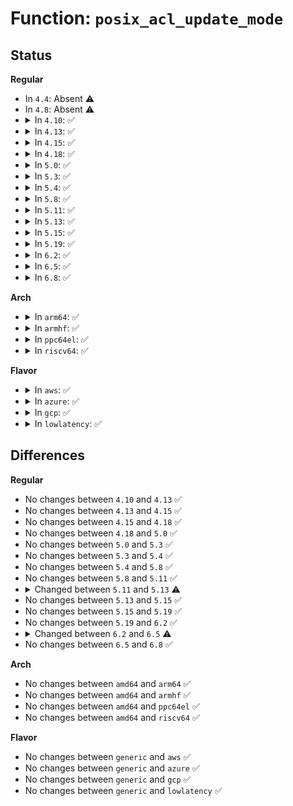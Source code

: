 # Function: <code>posix_acl_update_mode</code>

## Status
<b>Regular</b>
<ul>
<li>
In <code>4.4</code>: Absent ⚠️
</li>
<li>
In <code>4.8</code>: Absent ⚠️
</li>
<li>
<details>
<summary>In <code>4.10</code>: ✅</summary>

```c
int posix_acl_update_mode(struct inode *inode, umode_t *mode_p, struct posix_acl **acl);
```

**Collision:** Unique Global

**Inline:** No

**Transformation:** False

**Instances:**

```
In fs/posix_acl.c (ffffffff812ade80)
Location: fs/posix_acl.c:642
Inline: False
Direct callers:
  - fs/posix_acl.c:simple_set_acl
  - fs/ext4/acl.c:__ext4_set_acl
```
**Symbols:**

```
ffffffff812ade80-ffffffff812adf27: posix_acl_update_mode (STB_GLOBAL)
```
</details>
</li>
<li>
<details>
<summary>In <code>4.13</code>: ✅</summary>

```c
int posix_acl_update_mode(struct inode *inode, umode_t *mode_p, struct posix_acl **acl);
```

**Collision:** Unique Global

**Inline:** No

**Transformation:** False

**Instances:**

```
In fs/posix_acl.c (ffffffff812bb300)
Location: fs/posix_acl.c:643
Inline: False
Direct callers:
  - fs/posix_acl.c:simple_set_acl
  - fs/ext4/acl.c:ext4_set_acl
```
**Symbols:**

```
ffffffff812bb300-ffffffff812bb39b: posix_acl_update_mode (STB_GLOBAL)
```
</details>
</li>
<li>
<details>
<summary>In <code>4.15</code>: ✅</summary>

```c
int posix_acl_update_mode(struct inode *inode, umode_t *mode_p, struct posix_acl **acl);
```

**Collision:** Unique Global

**Inline:** No

**Transformation:** False

**Instances:**

```
In fs/posix_acl.c (ffffffff812debf0)
Location: fs/posix_acl.c:643
Inline: False
Direct callers:
  - fs/posix_acl.c:simple_set_acl
  - fs/ext4/acl.c:ext4_set_acl
```
**Symbols:**

```
ffffffff812debf0-ffffffff812dec8b: posix_acl_update_mode (STB_GLOBAL)
```
</details>
</li>
<li>
<details>
<summary>In <code>4.18</code>: ✅</summary>

```c
int posix_acl_update_mode(struct inode *inode, umode_t *mode_p, struct posix_acl **acl);
```

**Collision:** Unique Global

**Inline:** No

**Transformation:** False

**Instances:**

```
In fs/posix_acl.c (ffffffff8130ad40)
Location: fs/posix_acl.c:643
Inline: False
Direct callers:
  - fs/posix_acl.c:simple_set_acl
  - fs/ext4/acl.c:ext4_set_acl
```
**Symbols:**

```
ffffffff8130ad40-ffffffff8130addb: posix_acl_update_mode (STB_GLOBAL)
```
</details>
</li>
<li>
<details>
<summary>In <code>5.0</code>: ✅</summary>

```c
int posix_acl_update_mode(struct inode *inode, umode_t *mode_p, struct posix_acl **acl);
```

**Collision:** Unique Global

**Inline:** No

**Transformation:** False

**Instances:**

```
In fs/posix_acl.c (ffffffff81320580)
Location: fs/posix_acl.c:643
Inline: False
Direct callers:
  - fs/posix_acl.c:simple_set_acl
  - fs/ext4/acl.c:ext4_set_acl
```
**Symbols:**

```
ffffffff81320580-ffffffff8132061b: posix_acl_update_mode (STB_GLOBAL)
```
</details>
</li>
<li>
<details>
<summary>In <code>5.3</code>: ✅</summary>

```c
int posix_acl_update_mode(struct inode *inode, umode_t *mode_p, struct posix_acl **acl);
```

**Collision:** Unique Global

**Inline:** No

**Transformation:** False

**Instances:**

```
In fs/posix_acl.c (ffffffff81347e40)
Location: fs/posix_acl.c:644
Inline: False
Direct callers:
  - fs/posix_acl.c:simple_set_acl
  - fs/ext4/acl.c:ext4_set_acl
```
**Symbols:**

```
ffffffff81347e40-ffffffff81347edc: posix_acl_update_mode (STB_GLOBAL)
```
</details>
</li>
<li>
<details>
<summary>In <code>5.4</code>: ✅</summary>

```c
int posix_acl_update_mode(struct inode *inode, umode_t *mode_p, struct posix_acl **acl);
```

**Collision:** Unique Global

**Inline:** No

**Transformation:** False

**Instances:**

```
In fs/posix_acl.c (ffffffff813600e0)
Location: fs/posix_acl.c:644
Inline: False
Direct callers:
  - fs/posix_acl.c:simple_set_acl
  - fs/ext4/acl.c:ext4_set_acl
```
**Symbols:**

```
ffffffff813600e0-ffffffff8136017c: posix_acl_update_mode (STB_GLOBAL)
```
</details>
</li>
<li>
<details>
<summary>In <code>5.8</code>: ✅</summary>

```c
int posix_acl_update_mode(struct inode *inode, umode_t *mode_p, struct posix_acl **acl);
```

**Collision:** Unique Global

**Inline:** No

**Transformation:** False

**Instances:**

```
In fs/posix_acl.c (ffffffff813a5b20)
Location: fs/posix_acl.c:647
Inline: False
Direct callers:
  - fs/posix_acl.c:simple_set_acl
  - fs/ext4/acl.c:ext4_set_acl
```
**Symbols:**

```
ffffffff813a5b20-ffffffff813a5bbc: posix_acl_update_mode (STB_GLOBAL)
```
</details>
</li>
<li>
<details>
<summary>In <code>5.11</code>: ✅</summary>

```c
int posix_acl_update_mode(struct inode *inode, umode_t *mode_p, struct posix_acl **acl);
```

**Collision:** Unique Global

**Inline:** No

**Transformation:** False

**Instances:**

```
In fs/posix_acl.c (ffffffff813b6860)
Location: fs/posix_acl.c:647
Inline: False
Direct callers:
  - fs/posix_acl.c:simple_set_acl
  - fs/ext4/acl.c:ext4_set_acl
```
**Symbols:**

```
ffffffff813b6860-ffffffff813b68fc: posix_acl_update_mode (STB_GLOBAL)
```
</details>
</li>
<li>
<details>
<summary>In <code>5.13</code>: ✅</summary>

```c
int posix_acl_update_mode(struct user_namespace *mnt_userns, struct inode *inode, umode_t *mode_p, struct posix_acl **acl);
```

**Collision:** Unique Global

**Inline:** No

**Transformation:** False

**Instances:**

```
In fs/posix_acl.c (ffffffff813bd930)
Location: fs/posix_acl.c:675
Inline: False
Direct callers:
  - fs/posix_acl.c:simple_set_acl
  - fs/ext4/acl.c:ext4_set_acl
```
**Symbols:**

```
ffffffff813bd930-ffffffff813bd9e5: posix_acl_update_mode (STB_GLOBAL)
```
</details>
</li>
<li>
<details>
<summary>In <code>5.15</code>: ✅</summary>

```c
int posix_acl_update_mode(struct user_namespace *mnt_userns, struct inode *inode, umode_t *mode_p, struct posix_acl **acl);
```

**Collision:** Unique Global

**Inline:** No

**Transformation:** False

**Instances:**

```
In fs/posix_acl.c (ffffffff8140d6f0)
Location: fs/posix_acl.c:686
Inline: False
Direct callers:
  - fs/posix_acl.c:simple_set_acl
  - fs/ext4/acl.c:ext4_set_acl
  - security/integrity/evm/evm_main.c:evm_xattr_change
```
**Symbols:**

```
ffffffff8140d6f0-ffffffff8140d7a5: posix_acl_update_mode (STB_GLOBAL)
```
</details>
</li>
<li>
<details>
<summary>In <code>5.19</code>: ✅</summary>

```c
int posix_acl_update_mode(struct user_namespace *mnt_userns, struct inode *inode, umode_t *mode_p, struct posix_acl **acl);
```

**Collision:** Unique Global

**Inline:** No

**Transformation:** False

**Instances:**

```
In fs/posix_acl.c (ffffffff81482c80)
Location: fs/posix_acl.c:690
Inline: False
Direct callers:
  - fs/posix_acl.c:simple_set_acl
  - fs/ext4/acl.c:ext4_set_acl
  - security/integrity/evm/evm_main.c:evm_xattr_change
```
**Symbols:**

```
ffffffff81482c80-ffffffff81482d77: posix_acl_update_mode (STB_GLOBAL)
```
</details>
</li>
<li>
<details>
<summary>In <code>6.2</code>: ✅</summary>

```c
int posix_acl_update_mode(struct user_namespace *mnt_userns, struct inode *inode, umode_t *mode_p, struct posix_acl **acl);
```

**Collision:** Unique Global

**Inline:** No

**Transformation:** False

**Instances:**

```
In fs/posix_acl.c (ffffffff81515dc0)
Location: fs/posix_acl.c:706
Inline: False
Direct callers:
  - fs/posix_acl.c:simple_set_acl
  - fs/ext4/acl.c:ext4_set_acl
  - security/integrity/evm/evm_main.c:evm_inode_set_acl
```
**Symbols:**

```
ffffffff81515dc0-ffffffff81515eb7: posix_acl_update_mode (STB_GLOBAL)
```
</details>
</li>
<li>
<details>
<summary>In <code>6.5</code>: ✅</summary>

```c
int posix_acl_update_mode(struct mnt_idmap *idmap, struct inode *inode, umode_t *mode_p, struct posix_acl **acl);
```

**Collision:** Unique Global

**Inline:** No

**Transformation:** False

**Instances:**

```
In fs/posix_acl.c (ffffffff8154d1f0)
Location: fs/posix_acl.c:707
Inline: False
Direct callers:
  - fs/posix_acl.c:simple_set_acl
  - fs/ext4/acl.c:ext4_set_acl
  - security/integrity/evm/evm_main.c:evm_inode_set_acl
```
**Symbols:**

```
ffffffff8154d1f0-ffffffff8154d2b9: posix_acl_update_mode (STB_GLOBAL)
```
</details>
</li>
<li>
<details>
<summary>In <code>6.8</code>: ✅</summary>

```c
int posix_acl_update_mode(struct mnt_idmap *idmap, struct inode *inode, umode_t *mode_p, struct posix_acl **acl);
```

**Collision:** Unique Global

**Inline:** No

**Transformation:** False

**Instances:**

```
In fs/posix_acl.c (ffffffff81583020)
Location: fs/posix_acl.c:707
Inline: False
Direct callers:
  - fs/posix_acl.c:simple_set_acl
  - fs/ext4/acl.c:ext4_set_acl
  - security/integrity/evm/evm_main.c:evm_inode_set_acl
```
**Symbols:**

```
ffffffff81583020-ffffffff815830e9: posix_acl_update_mode (STB_GLOBAL)
```
</details>
</li>
</ul>
<b>Arch</b>
<ul>
<li>
<details>
<summary>In <code>arm64</code>: ✅</summary>

```c
int posix_acl_update_mode(struct inode *inode, umode_t *mode_p, struct posix_acl **acl);
```

**Collision:** Unique Global

**Inline:** No

**Transformation:** False

**Instances:**

```
In fs/posix_acl.c (ffff8000104262e8)
Location: fs/posix_acl.c:644
Inline: False
Direct callers:
  - fs/posix_acl.c:simple_set_acl
  - fs/ext4/acl.c:ext4_set_acl
```
**Symbols:**

```
ffff8000104262e8-ffff8000104263a4: posix_acl_update_mode (STB_GLOBAL)
```
</details>
</li>
<li>
<details>
<summary>In <code>armhf</code>: ✅</summary>

```c
int posix_acl_update_mode(struct inode *inode, umode_t *mode_p, struct posix_acl **acl);
```

**Collision:** Unique Global

**Inline:** No

**Transformation:** False

**Instances:**

```
In fs/posix_acl.c (c05eef24)
Location: fs/posix_acl.c:644
Inline: False
Direct callers:
  - fs/posix_acl.c:simple_set_acl
  - fs/ext4/acl.c:ext4_set_acl
```
**Symbols:**

```
c05eef24-c05eefdc: posix_acl_update_mode (STB_GLOBAL)
```
</details>
</li>
<li>
<details>
<summary>In <code>ppc64el</code>: ✅</summary>

```c
int posix_acl_update_mode(struct inode *inode, umode_t *mode_p, struct posix_acl **acl);
```

**Collision:** Unique Global

**Inline:** No

**Transformation:** False

**Instances:**

```
In fs/posix_acl.c (c000000000535610)
Location: fs/posix_acl.c:644
Inline: False
Direct callers:
  - fs/posix_acl.c:simple_set_acl
  - fs/ext4/acl.c:ext4_set_acl
```
**Symbols:**

```
c000000000535610-c0000000005356fc: posix_acl_update_mode (STB_GLOBAL)
```
</details>
</li>
<li>
<details>
<summary>In <code>riscv64</code>: ✅</summary>

```c
int posix_acl_update_mode(struct inode *inode, umode_t *mode_p, struct posix_acl **acl);
```

**Collision:** Unique Global

**Inline:** No

**Transformation:** False

**Instances:**

```
In fs/posix_acl.c (ffffffe0002c4f58)
Location: fs/posix_acl.c:644
Inline: False
Direct callers:
  - fs/posix_acl.c:simple_set_acl
  - fs/ext4/acl.c:ext4_set_acl
```
**Symbols:**

```
ffffffe0002c4f58-ffffffe0002c4fd8: posix_acl_update_mode (STB_GLOBAL)
```
</details>
</li>
</ul>
<b>Flavor</b>
<ul>
<li>
<details>
<summary>In <code>aws</code>: ✅</summary>

```c
int posix_acl_update_mode(struct inode *inode, umode_t *mode_p, struct posix_acl **acl);
```

**Collision:** Unique Global

**Inline:** No

**Transformation:** False

**Instances:**

```
In fs/posix_acl.c (ffffffff813586c0)
Location: fs/posix_acl.c:644
Inline: False
Direct callers:
  - fs/posix_acl.c:simple_set_acl
  - fs/ext4/acl.c:ext4_set_acl
```
**Symbols:**

```
ffffffff813586c0-ffffffff8135875c: posix_acl_update_mode (STB_GLOBAL)
```
</details>
</li>
<li>
<details>
<summary>In <code>azure</code>: ✅</summary>

```c
int posix_acl_update_mode(struct inode *inode, umode_t *mode_p, struct posix_acl **acl);
```

**Collision:** Unique Global

**Inline:** No

**Transformation:** False

**Instances:**

```
In fs/posix_acl.c (ffffffff81349370)
Location: fs/posix_acl.c:644
Inline: False
Direct callers:
  - fs/posix_acl.c:simple_set_acl
  - fs/ext4/acl.c:ext4_set_acl
```
**Symbols:**

```
ffffffff81349370-ffffffff8134940c: posix_acl_update_mode (STB_GLOBAL)
```
</details>
</li>
<li>
<details>
<summary>In <code>gcp</code>: ✅</summary>

```c
int posix_acl_update_mode(struct inode *inode, umode_t *mode_p, struct posix_acl **acl);
```

**Collision:** Unique Global

**Inline:** No

**Transformation:** False

**Instances:**

```
In fs/posix_acl.c (ffffffff81356190)
Location: fs/posix_acl.c:644
Inline: False
Direct callers:
  - fs/posix_acl.c:simple_set_acl
  - fs/ext4/acl.c:ext4_set_acl
```
**Symbols:**

```
ffffffff81356190-ffffffff8135622c: posix_acl_update_mode (STB_GLOBAL)
```
</details>
</li>
<li>
<details>
<summary>In <code>lowlatency</code>: ✅</summary>

```c
int posix_acl_update_mode(struct inode *inode, umode_t *mode_p, struct posix_acl **acl);
```

**Collision:** Unique Global

**Inline:** No

**Transformation:** False

**Instances:**

```
In fs/posix_acl.c (ffffffff81369860)
Location: fs/posix_acl.c:644
Inline: False
Direct callers:
  - fs/posix_acl.c:simple_set_acl
  - fs/ext4/acl.c:ext4_set_acl
```
**Symbols:**

```
ffffffff81369860-ffffffff813698fc: posix_acl_update_mode (STB_GLOBAL)
```
</details>
</li>
</ul>

## Differences
<b>Regular</b>
<ul>
<li>
No changes between <code>4.10</code> and <code>4.13</code> ✅
</li>
<li>
No changes between <code>4.13</code> and <code>4.15</code> ✅
</li>
<li>
No changes between <code>4.15</code> and <code>4.18</code> ✅
</li>
<li>
No changes between <code>4.18</code> and <code>5.0</code> ✅
</li>
<li>
No changes between <code>5.0</code> and <code>5.3</code> ✅
</li>
<li>
No changes between <code>5.3</code> and <code>5.4</code> ✅
</li>
<li>
No changes between <code>5.4</code> and <code>5.8</code> ✅
</li>
<li>
No changes between <code>5.8</code> and <code>5.11</code> ✅
</li>
<li>
<details>
<summary>Changed between <code>5.11</code> and <code>5.13</code> ⚠️</summary>
<ul>
<li>
<b>Param added. </b>
<code>struct user_namespace *mnt_userns</code>
</li>
<li>
<b>Param reordered. </b>
<code>inode, mode_p, acl</code> ➡️ <code>mnt_userns, inode, mode_p, acl</code>
</li>
</ul>
</details>
</li>
<li>
No changes between <code>5.13</code> and <code>5.15</code> ✅
</li>
<li>
No changes between <code>5.15</code> and <code>5.19</code> ✅
</li>
<li>
No changes between <code>5.19</code> and <code>6.2</code> ✅
</li>
<li>
<details>
<summary>Changed between <code>6.2</code> and <code>6.5</code> ⚠️</summary>
<ul>
<li>
<b>Param added. </b>
<code>struct mnt_idmap *idmap</code>
</li>
<li>
<b>Param removed. </b>
<code>struct user_namespace *mnt_userns</code>
</li>
</ul>
</details>
</li>
<li>
No changes between <code>6.5</code> and <code>6.8</code> ✅
</li>
</ul>
<b>Arch</b>
<ul>
<li>
No changes between <code>amd64</code> and <code>arm64</code> ✅
</li>
<li>
No changes between <code>amd64</code> and <code>armhf</code> ✅
</li>
<li>
No changes between <code>amd64</code> and <code>ppc64el</code> ✅
</li>
<li>
No changes between <code>amd64</code> and <code>riscv64</code> ✅
</li>
</ul>
<b>Flavor</b>
<ul>
<li>
No changes between <code>generic</code> and <code>aws</code> ✅
</li>
<li>
No changes between <code>generic</code> and <code>azure</code> ✅
</li>
<li>
No changes between <code>generic</code> and <code>gcp</code> ✅
</li>
<li>
No changes between <code>generic</code> and <code>lowlatency</code> ✅
</li>
</ul>
